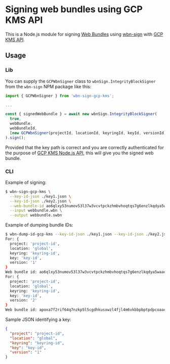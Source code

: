 # Signing web bundles using GCP KMS API

This is a Node.js module for signing
[Web Bundles](https://wpack-wg.github.io/bundled-responses/draft-ietf-wpack-bundled-responses.html)
using [wbn-sign](https://github.com/WICG/webpackage/tree/main/js/sign) with
[GCP KMS API](https://cloud.google.com/kms/docs/create-validate-signatures).

## Usage

### Lib

You can supply the `GCPWbnSigner` class to `wbnSign.IntegrityBlockSigner` from the `wbn-sign` NPM package like this:

```js
import { GCPWbnSigner } from 'wbn-sign-gcp-kms';

...

const { signedWebBundle } = await new wbnSign.IntegrityBlockSigner(
  true,
  webBundle,
  webBundleId,
  [new GCPWbnSigner(projectId, locationId, keyringId, keyId, versionId)]
).sign();
```
Provided that the key path is correct and you are correctly authenticated for the purpose of [GCP KMS Node.js API](https://cloud.google.com/nodejs/docs/reference/kms/latest), this will give you the signed web bundle.

### CLI

Example of signing:

```bash
$ wbn-sign-gcp-kms \
  --key-id-json ./key1.json \
  --key-id-json ./key2.json \
  --web-bundle-id ao6qlxy53numov53l37w3vcvtpckzhmbvhoqtqs7g6enzlkqdya5waacai \
  --input webbundle.wbn \
  --output webbundle.swbn
```

Example of dumping bundle IDs:

```bash
$ wbn-dump-id-gcp-kms --key-id-json ./key1.json --key-id-json ./key2.json
For: {
  project: 'project-id',
  location: 'global',
  keyring: 'keyring-id',
  key: 'key-id',
  version: '1'
}
Web bundle id: ao6qlxy53numov53l37w3vcvtpckzhmbvhoqtqs7g6enzlkqdya5waacai
For: {
  project: 'project-id',
  location: 'global',
  keyring: 'keyring-id',
  key: 'key-id',
  version: '2'
}
Web bundle id: apoxa7f2rif64q7nzkp5l5cgdhkusxwzl4fjl4m6vkbbpbptpdpcoaacai
```

Sample JSON identifying a key:

```json
{
  "project": "project-id",
  "location": "global",
  "keyring": "keyring-id",
  "key": "key-id",
  "version": "1"
}
```
